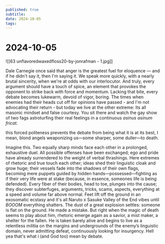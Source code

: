 ```yaml
---
published: true
subtitle: 
date: 2024-10-05
tags: 
---
```


# 2024-10-05

![[63 unflavoredwaxedfloss20-by-jonrafman - 1.jpg]]

Dale Carnegie once said that anger is the greatest fuel for eloquence — and if he didn't say it, then I'm saying it. We speak more quickly, with a nearly brutal sincerity, when we're at odds with our interlocutor. And truly, every argument should have a touch of spice, an element that provokes the opponent to strike back with force and momentum. Lacking that bite, every debate becomes lukewarm, devoid of vigor, boring. The times when enemies had their heads cut off for opinions have passed - and I'm not advocating their return - but today we live at the other extreme: Its all masonic mindset and false courtesy. You sit there and watch the gay show of two fags astroturfing their real feelings in a continuous *asinus asinum fricat*.

this forced politeness prevents the debate from being what it is at its best, I mean, blond angels weaponizing us—some sharper, some duller—to death. 

Imagine this. Two equally sharp minds face each other in a prolonged, exhaustive duel. All possible offenses have been exchanged; ego and pride have already surrendered to the weight of verbal thrashings. Here extremes of rhetoric and true touch each other; ideas shed their linguistic cloak and grow huge; their vessels fade into the shadows of their own flags, becoming mere puppets guided by hidden hands—possessed—fighting as if their very life were at stake (because, in essence, someones life is being defended). Every fiber of their bodies, head to toe, plunges into the cause; they discover subterfuges, arguments, tricks, scams, aspects, everything at a speed and volume far above normal. Feet lift off the ground in an exosomatic ecstasy and it's all Naruto x Sasuke Valley of the End vibes until *BOOOM* everything shatters. The dust of a great explosion settles: someone is flat on the ground. He made a mistake. But right when the magic of death seems to play about him, rhetoric emerge again as a savior, a mist maker, a shelter for the fallen. He is taken barely alive and  begins to live as a relentless militia on the margins and undergrounds of the enemy’s linguistic domain, never admitting defeat, continuously looking for insurgency. Hell yea that's what i (and God too) mean by debate.